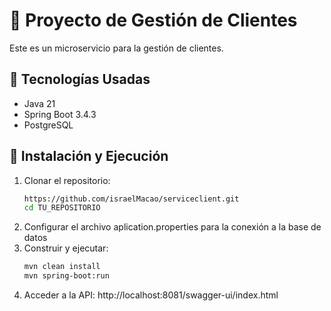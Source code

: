 # 🏦 Proyecto de Gestión de Clientes

Este es un microservicio para la gestión de clientes.

## 📌 Tecnologías Usadas
- Java 21
- Spring Boot 3.4.3
- PostgreSQL

## 🚀 Instalación y Ejecución

1. Clonar el repositorio:
   ```sh
   https://github.com/israelMacao/serviceclient.git
   cd TU_REPOSITORIO

2. Configurar el archivo aplication.properties para la conexión a la base de datos
3. Construir y ejecutar:
   ```sh  
   mvn clean install
   mvn spring-boot:run

4. Acceder a la API:
    http://localhost:8081/swagger-ui/index.html
